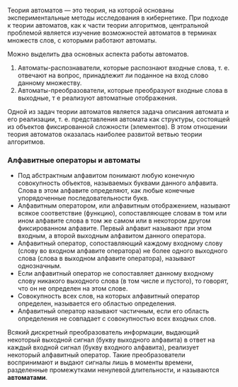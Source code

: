 Теория автоматов — это теория, на которой основаны экспериментальные методы исследования в кибернетике. При подходе к теории автоматов, как к части теории алгоритмов, центральной проблемой является изучение возможностей автоматов в терминах множеств слов, с которыми работают автоматы.

Можно выделить два основных аспекта работы автоматов. 
1. Автоматы-распознаватели, которые распознают входные слова, т. е. отвечают на вопрос, принадлежит ли поданное на вход слово данному множеству. 
2. Автоматы-преобразователи, которые преобразуют входные слова в выходные, т е реализуют автоматные отображения.

Одной из задач теории автоматов является задача описания автомата и его реализации, т. е. представления автомата как структуры, состоящей из объектов фиксированной сложности (элементов). В этом отношении теория автоматов оказалась наиболее развитой ветвью теории алгоритмов.

### Алфавитные операторы и автоматы

* Под абстрактным алфавитом понимают любую конечную совокупность объектов, называемых буквами данного алфавита. Слова в этом алфавите определяют, как любые конечные упорядоченные последовательности букв. 
* Алфавитным оператором, или алфавитным отображением, называют всякое соответствие (функцию), сопоставляющее словам в том или ином алфавите слова в том же самом или в некотором другом фиксированном алфавите. Первый алфавит называют при этом входным, а второй выходным алфавитом данного оператора. 
* Алфавитный оператор, сопоставляющий каждому входному слову (слову во входном алфавите оператора) не более одного выходного слова (слова в выходном алфавите оператора), называют однозначным. 
* Если алфавитный оператор не сопоставляет данному входному слову никакого выходного слова (в том числе и пустого), то говорят, что он не определен на этом слове. 
* Совокупность всех слов, на которых алфавитный оператор определен, называется его областью определения.
* Алфавитный оператор называют частичным, если его область определения не совпадает с совокупностью всех входных слов.

Всякий дискретный преобразователь информации, выдающий некоторый выходной сигнал (букву выходного алфавита) в ответ на каждый входной сигнал (букву входного алфавита), реализует некоторый алфавитный оператор. Такие преобразователи воспринимают и выдают сигналы лишь в моменты времени, разделенные промежутками ненулевой длительности, и называются **автоматами**.


